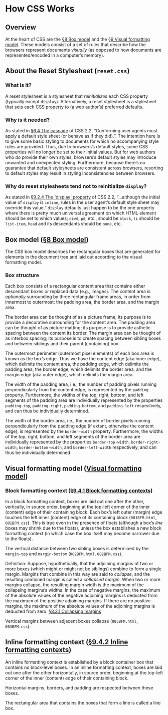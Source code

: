 # How CSS Works

## Overview
At the heart of CSS are the [&sect;8 Box model](https://www.w3.org/TR/CSS22/box.html) and the [&sect;9 Visual formatting model](https://www.w3.org/TR/CSS22/visuren.html). These models consist of a set of rules that describe how the browsers represent documents *visually* (as opposed to how documents are represented/encoded in a computer&rsquo;s memory).

## About the Reset Stylesheet (`reset.css`)
### What is it?
A reset stylesheet is a stylesheet that *reinitializes* each CSS property (typically except `display`). Alternatively, a reset stylesheet is a stylesheet that sets each CSS property to (a web author&rsquo;s) preferred defaults.
### Why is it needed?
As stated in [&sect;6.4 The cascade](https://www.w3.org/TR/CSS22/cascade.html#cascade) of CSS 2.2, &ldquo;Conforming user agents must apply a default style sheet (or behave as if they did).&rdquo;. The intention here is to give some basic styling to documents for which no accompanying style rules are provided. Thus, due to browsers&rsquo;s default styles, some CSS properties will no longer be set to their initial values. But for web authors who *do* provide their own styles, browsers&rsquo;s default styles may introduce unwanted and unexpected styling. Furthermore, because there&rsquo;s no guarantee that default stylesheets are consistent across browsers, resorting to default styles may result in styling inconsistencies between browsers.
### Why do reset stylesheets tend not to reinitialize `display`?
As stated in [&sect;9.2.4 The 'display' property](https://www.w3.org/TR/CSS22/visuren.html#display-prop) of CSS 2.2, &ldquo;&hellip;although the initial value of `display` is `inline`, rules in the user agent&rsquo;s default style sheet may override this value.&rdquo; `display` defaults just happen to be the one property where there is pretty much universal agreement on which HTML element should be set to which values; `div`s, `p`s, etc., should be `block`, `li` should be `list-item`, `head` and its descendants should be `none`, etc.

## Box model ([&sect;8 Box model](https://www.w3.org/TR/CSS22/box.html))
The CSS box model describes the rectangular boxes that are generated for elements in the document tree and laid out according to the visual formatting model.
### Box structure
Each box consists of a rectangular content area that contains either descendant boxes or replaced data (e.g., images). The content area is *optionally* surrounding by three rectangular frame areas, in order from innermost to outermost: the padding area, the border area, and the margin area.

The border area can be thought of as a picture frame; its purpose is to provide a decorative surrounding for the content area. The padding area can be thought of as picture matting; its purpose is to provide asthetic spacing between the content its border. The margin area can be thought of as interbox spacing; its purpose is to create spacing between sibling boxes and between siblings and their parent (containing) box.

The outermost perimeter (outermost pixel elements) of each box area is known as the box&rsquo;s edge. Thus we have the content edge (aka inner edge), which delimits the content area, the padding edge, which delimits the padding area, the border edge, which delimits the border area, and the margin edge (aka outer edge), which delimits the margin area.

The width of the padding area, i.e., the number of padding pixels running perpendicularly from the content edge, is represented by the `padding` property. Furthermore, the widths of the top, right, bottom, and left segments of the padding area are individually represented by the properties `padding-top`, `padding-right`, `padding-bottom`, and `padding-left` respectively, and can thus be individually determined.

The width of the border area, i.e., the number of border pixels running perpendicularly from the padding edge (if extant, otherwise the content edge), is represented by the `border-width` property. Furthermore, the widths of the top, right, bottom, and left segments of the border area are individually represented by the properties `border-top-width`, `border-right-width`, `border-bottom-width`, and `border-left-width` respectively, and can thus be individually determined.

## Visual formatting model ([Visual formatting model](https://www.w3.org/TR/CSS22/visuren.html))


### Block formatting context ([&sect;9.4.1 Block formatting contexts](https://www.w3.org/TR/CSS22/visuren.html#block-formatting))
In a block formatting context, boxes are laid out one after the other, vertically, in source order, beginning at the top-left corner of the inner (content) edge of their containing block. Each box&rsquo;s left outer (margin) edge touches the left inner (content) edge of its containing block (`001BFM.html`, `001BFM.css`). This is true even in the presence of floats (although a box&rsquo;s *line* boxes may shrink due to the floats), unless the box establishes a new block formatting context (in which case the box itself may become narrower due to the floats).

The vertical distance between two sibling boxes is determined by the `margin-top` and `margin-bottom` (`002BFM.html`, `002BFM.css`).

Definition: Suppose, hypothetically, that the adjoining margins of two or more boxes (which might or might not be siblings) combine to form a single margin. Margins that combine in this way are said to <dfn>collapse</dfn>, and the resulting combined margin is called a <dfn>collapsed margin</dfn>. When two or more margins collapse, the resulting margin width is the maximum of the collapsing margins&rsquo;s widths. In the case of negative margins, the maximum of the absolute values of the negative adjoining margins is deducted from the maximum of the positive adjoining margins. If there are no positive margins, the maximum of the absolute values of the adjoining margins is deducted from zero. [&sect;8.3.1 Collapsing margins](https://www.w3.org/TR/CSS22/box.html#collapsing-margins)

Vertical margins between adjacent boxes collapse (`003BFM.html`, `003BFM.css`).

## Inline formatting context ([&sect;9.4.2 Inline formatting contexts](https://www.w3.org/TR/CSS22/visuren.html#inline-formatting))
An inline formatting context is established by a block container box that contains no block-level boxes. In an inline formatting context, boxes are laid out one after the other horizontally, in source order, beginning at the top-left corner of the inner (content) edge of their containing block.

Horizontal margins, borders, and padding are respected between these boxes.

The rectangular area that contains the boxes that form a line is called a line box.

